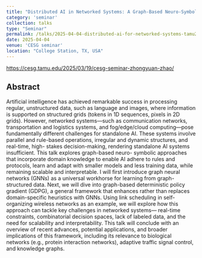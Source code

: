 ```yaml
---
title: "Distributed AI in Networked Systems: A Graph-Based Neuro-Symbolic Perspective"
category: 'seminar'
collection: talks
type: "Seminar"
permalink: /talks/2025-04-04-distributed-ai-for-networked-systems-tamu2025.html
date: 2025-04-04
venue: 'CESG seminar'
location: "College Station, TX, USA"
---
```


<https://cesg.tamu.edu/2025/03/19/cesg-seminar-zhongyuan-zhao/>

## Abstract

Artificial intelligence has achieved remarkable success in processing regular, unstructured data, such as
language and images, where information is supported on structured grids (tokens in 1D sequences, pixels in
2D grids). However, networked systems—such as communication networks, transportation and logistics
systems, and fog/edge/cloud computing—pose fundamentally different challenges for standalone AI. These
systems involve parallel and rule-based operations, irregular and dynamic structures, and real-time, high-
stakes decision-making, rendering standalone AI systems insufficient. This talk explores graph-based neuro-
symbolic approaches that incorporate domain knowledge to enable AI adhere to rules and protocols, learn
and adapt with smaller models and less training data, while remaining scalable and interpretable. I will first
introduce graph neural networks (GNNs) as a universal workhorse for learning from graph-structured data.
Next, we will dive into graph-based deterministic policy gradient (GDPG), a general framework that enhances
rather than replaces domain-specific heuristics with GNNs. Using link scheduling in self-organizing wireless
networks as an example, we will explore how this approach can tackle key challenges in networked systems—
real-time constraints, combinatorial decision spaces, lack of labeled data, and the need for scalability and
interpretability. This talk will conclude with an overview of recent advances, potential applications, and broader
implications of this framework, including its relevance to biological networks (e.g., protein interaction
networks), adaptive traffic signal control, and knowledge graphs.

